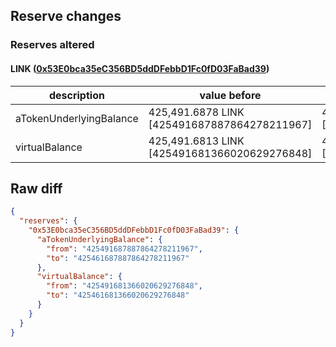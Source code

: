 ## Reserve changes

### Reserves altered

#### LINK ([0x53E0bca35eC356BD5ddDFebbD1Fc0fD03FaBad39](https://polygonscan.com/address/0x53E0bca35eC356BD5ddDFebbD1Fc0fD03FaBad39))

| description | value before | value after |
| --- | --- | --- |
| aTokenUnderlyingBalance | 425,491.6878 LINK [425491687887864278211967] | 425,461.6878 LINK [425461687887864278211967] |
| virtualBalance | 425,491.6813 LINK [425491681366020629276848] | 425,461.6813 LINK [425461681366020629276848] |


## Raw diff

```json
{
  "reserves": {
    "0x53E0bca35eC356BD5ddDFebbD1Fc0fD03FaBad39": {
      "aTokenUnderlyingBalance": {
        "from": "425491687887864278211967",
        "to": "425461687887864278211967"
      },
      "virtualBalance": {
        "from": "425491681366020629276848",
        "to": "425461681366020629276848"
      }
    }
  }
}
```